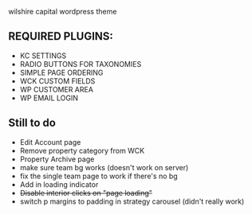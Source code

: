 wilshire capital wordpress theme

REQUIRED PLUGINS:
----------------
- KC SETTINGS
- RADIO BUTTONS FOR TAXONOMIES
- SIMPLE PAGE ORDERING
- WCK CUSTOM FIELDS
- WP CUSTOMER AREA
- WP EMAIL LOGIN

Still to do
-----------
- Edit Account page
- Remove property category from WCK
- Property Archive page
- make sure team bg works (doesn't work on server)
- fix the single team page to work if there's no bg
- Add in loading indicator
- ~~Disable interior clicks on "page loading"~~
- switch p margins to padding in strategy carousel (didn't really work)
